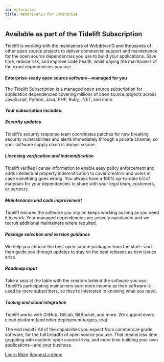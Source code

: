 ```yaml
---
id: enterprise
title: WebdriverIO for Enterprise
---
```


## Available as part of the Tidelift Subscription

Tidelift is working with the maintainers of WebdriverIO and thousands of other
open source projects to deliver commercial support and maintenance for the open source dependencies you use to build your applications. Save time, reduce risk, and improve code health, while paying the maintainers of the exact dependencies you use.

#### Enterprise-ready open source software—managed for you
The Tidelift Subscription is a managed open source subscription for application dependencies covering millions of open source projects across JavaScript, Python, Java, PHP, Ruby, .NET, and more.

#### Your subscription includes:

##### Security updates
Tidelift’s security response team coordinates patches for new breaking security vulnerabilities and alerts immediately through a private channel, so your software supply chain is always secure.

##### Licensing verification and indemnification
Tidelift verifies license information to enable easy policy enforcement and adds intellectual property indemnification to cover creators and users in case something goes wrong. You always have a 100% up-to-date bill of materials for your dependencies to share with your legal team, customers, or partners.

##### Maintenance and code improvement
Tidelift ensures the software you rely on keeps working as long as you need it to work. Your managed dependencies are actively maintained and we recruit additional maintainers where required.

##### Package selection and version guidance
We help you choose the best open source packages from the start—and then guide you through updates to stay on the best releases as new issues arise.

##### Roadmap input
Take a seat at the table with the creators behind the software you use. Tidelift’s participating maintainers earn more income as their software is used by more subscribers, so they’re interested in knowing what you need.

##### Tooling and cloud integration
Tidelift works with GitHub, GitLab, BitBucket, and more. We support every cloud platform (and other deployment targets, too).

The end result? All of the capabilities you expect from commercial-grade software, for the full breadth of open source you use. That means less time grappling with esoteric open source trivia, and more time building your own applications—and your business.

<div class="learnmore">
    <a class="button" href="https://tidelift.com/subscription/pkg/npm-webdriverio?utm_source=npm-webdriverio&utm_medium=referral&utm_campaign=enterprise" target="_self">Learn More</a>
    <a class="button" href="https://tidelift.com/subscription/request-a-demo?utm_source=npm-webdriverio&utm_medium=referral&utm_campaign=enterprise" target="_self">Request a demo</a>
</div>
